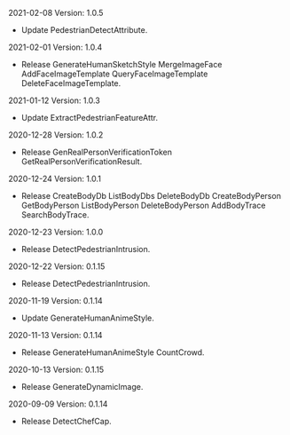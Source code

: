 2021-02-08 Version: 1.0.5
- Update PedestrianDetectAttribute.

2021-02-01 Version: 1.0.4
- Release GenerateHumanSketchStyle MergeImageFace AddFaceImageTemplate QueryFaceImageTemplate DeleteFaceImageTemplate.

2021-01-12 Version: 1.0.3
- Update ExtractPedestrianFeatureAttr.

2020-12-28 Version: 1.0.2
- Release GenRealPersonVerificationToken GetRealPersonVerificationResult.

2020-12-24 Version: 1.0.1
- Release CreateBodyDb ListBodyDbs DeleteBodyDb CreateBodyPerson GetBodyPerson ListBodyPerson DeleteBodyPerson AddBodyTrace SearchBodyTrace.

2020-12-23 Version: 1.0.0
- Release DetectPedestrianIntrusion.

2020-12-22 Version: 0.1.15
- Release DetectPedestrianIntrusion.

2020-11-19 Version: 0.1.14
- Update GenerateHumanAnimeStyle.

2020-11-13 Version: 0.1.14
- Release GenerateHumanAnimeStyle CountCrowd.

2020-10-13 Version: 0.1.15
- Release GenerateDynamicImage.

2020-09-09 Version: 0.1.14
- Release DetectChefCap.

